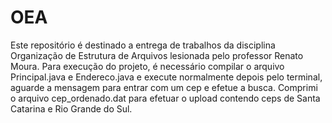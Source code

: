 # OEA
Este repositório é destinado a entrega de trabalhos da disciplina Organização de Estrutura de Arquivos lesionada pelo professor Renato Moura.
Para execução do projeto, é necessário compilar o arquivo Principal.java e Endereco.java e execute normalmente depois pelo terminal, aguarde a mensagem para entrar com um cep e efetue a busca. 
Comprimi o arquivo cep_ordenado.dat para efetuar o upload contendo ceps de Santa Catarina e Rio Grande do Sul.
